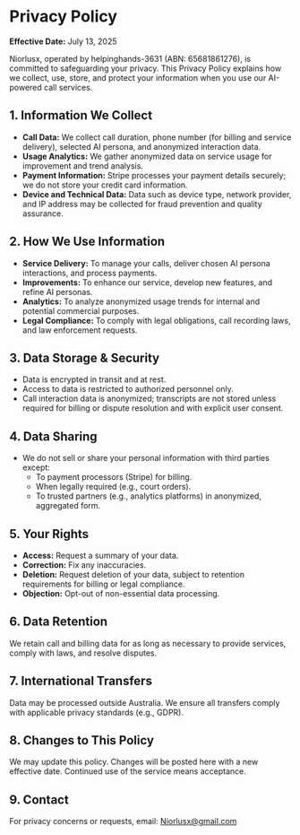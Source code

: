 # Privacy Policy

**Effective Date:** July 13, 2025

Niorlusx, operated by helpinghands-3631 (ABN: 65681861276), is committed to safeguarding your privacy. This Privacy Policy explains how we collect, use, store, and protect your information when you use our AI-powered call services.

## 1. Information We Collect
- **Call Data:** We collect call duration, phone number (for billing and service delivery), selected AI persona, and anonymized interaction data.
- **Usage Analytics:** We gather anonymized data on service usage for improvement and trend analysis.
- **Payment Information:** Stripe processes your payment details securely; we do not store your credit card information.
- **Device and Technical Data:** Data such as device type, network provider, and IP address may be collected for fraud prevention and quality assurance.

## 2. How We Use Information
- **Service Delivery:** To manage your calls, deliver chosen AI persona interactions, and process payments.
- **Improvements:** To enhance our service, develop new features, and refine AI personas.
- **Analytics:** To analyze anonymized usage trends for internal and potential commercial purposes.
- **Legal Compliance:** To comply with legal obligations, call recording laws, and law enforcement requests.

## 3. Data Storage & Security
- Data is encrypted in transit and at rest.
- Access to data is restricted to authorized personnel only.
- Call interaction data is anonymized; transcripts are not stored unless required for billing or dispute resolution and with explicit user consent.

## 4. Data Sharing
- We do not sell or share your personal information with third parties except:
  - To payment processors (Stripe) for billing.
  - When legally required (e.g., court orders).
  - To trusted partners (e.g., analytics platforms) in anonymized, aggregated form.

## 5. Your Rights
- **Access:** Request a summary of your data.
- **Correction:** Fix any inaccuracies.
- **Deletion:** Request deletion of your data, subject to retention requirements for billing or legal compliance.
- **Objection:** Opt-out of non-essential data processing.

## 6. Data Retention
We retain call and billing data for as long as necessary to provide services, comply with laws, and resolve disputes.

## 7. International Transfers
Data may be processed outside Australia. We ensure all transfers comply with applicable privacy standards (e.g., GDPR).

## 8. Changes to This Policy
We may update this policy. Changes will be posted here with a new effective date. Continued use of the service means acceptance.

## 9. Contact
For privacy concerns or requests, email: Niorlusx@gmail.com